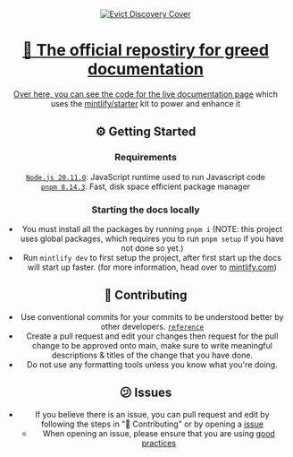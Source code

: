 <center><a href="https://evict.bot/discord" target="_blank"><img src="https://r2.evict.bot/Greed%20Discovery%20Cover.png" alt="Evict Discovery Cover"/></a</center>

# 👋 The official repostiry for greed documentation

Over here, you can see the code for the live [documentation page](https://docs.evict.bot) which uses the [mintlify/starter](https://github.com/mintlify/starter) kit
to power and enhance it

## ⚙️ Getting Started

### Requirements

[`Node.js 20.11.0`](https://nodejs.org/en): JavaScript runtime used to run Javascript code<br />
[`pnpm 8.14.3`](https://pnpm.io/): Fast, disk space efficient package manager

### Starting the docs locally

- You must install all the packages by running `pnpm i` (NOTE: this project uses global packages, which requires you to run `pnpm setup` if you have not done so yet.)
- Run `mintlify dev` to first setup the project, after first start up the docs will start up faster. (for more information, head over to [mintlify.com](https://mintlify.com/))

## 📓 Contributing

- Use conventional commits for your commits to be understood better by other developers. [`reference`](https://www.conventionalcommits.org/)
- Create a pull request and edit your changes then request for the pull change to be approved onto main, make sure to write meaningful descriptions & titles of the change that you have done.
- Do not use any formatting tools unless you know what you're doing.

## 😕 Issues

- If you believe there is an issue, you can pull request and edit by following the steps in "📓 Contributing" or by opening a [issue](https://github.com/adammbh/greed-docs/issues)
    - When opening an issue, please ensure that you are using [good practices](https://rewind.com/blog/best-practices-for-using-github-issues/)
